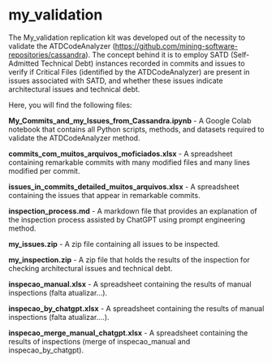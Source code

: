 # my_validation

The My_validation replication kit was developed out of the necessity to validate the ATDCodeAnalyzer (https://github.com/mining-software-repositories/cassandra). The concept behind it is to employ SATD (Self-Admitted Technical Debt) instances recorded in commits and issues to verify if Critical Files (identified by the ATDCodeAnalyzer) are present in issues associated with SATD, and whether these issues indicate architectural issues and technical debt.

Here, you will find the following files:

**My_Commits_and_my_Issues_from_Cassandra.ipynb** - A Google Colab notebook that contains all Python scripts, methods, and datasets required to validate the ATDCodeAnalyzer method.

**commits_com_muitos_arquivos_moficiados.xlsx** - A spreadsheet containing remarkable commits with many modified files and many lines modified per commit. 

**issues_in_commits_detailed_muitos_arquivos.xlsx** - A spreadsheet containing the issues that appear in remarkable commits.

**inspection_process.md** - A markdown file that provides an explanation of the inspection process assisted by ChatGPT using prompt engineering method.

**my_issues.zip** - A zip file containing all issues to be inspected.

**my_inspection.zip** - A zip file that holds the results of the inspection for checking architectural issues and technical debt.

**inspecao_manual.xlsx** - A spreadsheet containing the results of manual inspections (falta atualizar...).

**inspecao_by_chatgpt.xlsx** - A spreadsheet containing the results of manual inspections (falta atualizar....).

**inspecao_merge_manual_chatgpt.xlsx** - A spreadsheet containing the results of inspections (merge of inspecao_manual and inspecao_by_chatgpt).
